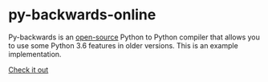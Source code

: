 # py-backwards-online

Py-backwards is an [open-source](https://github.com/nvbn/py-backwards) Python to Python compiler that allows you to use some Python 3.6 features in older versions. This is an example implementation.

[Check it out](https://py-backwards.herokuapp.com/)
